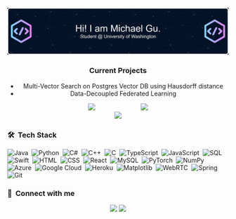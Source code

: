 ![Header](./github-header-image.png)

<div align="center">
  <h3>Current Projects</h1>
  <ul>
    <li>Multi-Vector Search on Postgres Vector DB using Hausdorff distance</li>
    <li>Data-Decoupled Federated Learning</li>
  </ul>  
</div>

<div align="center">
  <img src="https://github-readme-stats.vercel.app/api/top-langs/?username=michael-gu&layout=compact&hide=TSQL&theme=light" width="400" style="margin-right: 50px;">
  <img src="https://github-readme-stats.vercel.app/api?username=michael-gu&count_private=true&show_icons=true&&theme=light&include_all_commits=true" width="400" style="margin-left: 50px;">
</div>

<div align="center">
  <img src="https://github-readme-streak-stats.herokuapp.com?user=michael-gu&theme=light">
</div>


### 🛠 &nbsp;Tech Stack
![Java](https://img.shields.io/badge/-Java-05122A?style=flat&logo=java)&nbsp;
![Python](https://img.shields.io/badge/-Python-05122A?style=flat&logo=python)&nbsp;
![C#](https://img.shields.io/badge/-C#-05122A?style=flat&logo=csharp)&nbsp;
![C++](https://img.shields.io/badge/-C++-05122A?style=flat&logo=cplusplus)&nbsp;
![C](https://img.shields.io/badge/-C-05122A?style=flat&logo=c)&nbsp;
![TypeScript](https://img.shields.io/badge/-TypeScript-05122A?style=flat&logo=typescript)&nbsp;
![JavaScript](https://img.shields.io/badge/-JavaScript-05122A?style=flat&logo=javascript)&nbsp;
![SQL](https://img.shields.io/badge/-SQL-05122A?style=flat&logo=sql&logoColor=4479A1)&nbsp;
![Swift](https://img.shields.io/badge/-Swift-05122A?style=flat&logo=swift)&nbsp;
![HTML](https://img.shields.io/badge/-HTML-05122A?style=flat&logo=html5)&nbsp;
![CSS](https://img.shields.io/badge/-CSS-05122A?style=flat&logo=css3)&nbsp;
![React](https://img.shields.io/badge/-React-05122A?style=flat&logo=react)&nbsp;
![MySQL](https://img.shields.io/badge/-MySQL-05122A?style=flat&logo=mysql)&nbsp;
![PyTorch](https://img.shields.io/badge/-PyTorch-05122A?style=flat&logo=pytorch)&nbsp;
![NumPy](https://img.shields.io/badge/-NumPy-05122A?style=flat&logo=numpy)&nbsp;
![Azure](https://img.shields.io/badge/-Azure-05122A?style=flat&logo=microsoftazure)&nbsp;
![Google Cloud](https://img.shields.io/badge/-Google%20Cloud-05122A?style=flat&logo=googlecloud)&nbsp;
![Heroku](https://img.shields.io/badge/-Heroku-05122A?style=flat&logo=heroku)&nbsp;
![Matplotlib](https://img.shields.io/badge/-Matplotlib-05122A?style=flat&logo=python)&nbsp;
![WebRTC](https://img.shields.io/badge/-WebRTC-05122A?style=flat&logo=webrtc)&nbsp;
![Spring](https://img.shields.io/badge/-Spring-05122A?style=flat&logo=spring)&nbsp;
![Git](https://img.shields.io/badge/-Git-05122A?style=flat&logo=git)&nbsp;



### :link: &nbsp;Connect with me

<p align="center">
<a href="https://linkedin.com/in/mich-gu"><img src="https://img.shields.io/badge/-Michael%20Gu-0077B5?style=for-the-badge&logo=Linkedin&logoColor=white"/></a>
<a href="mailto:michgu@cs.washington.edu"><img src="https://img.shields.io/badge/-michgu@cs.washington.edu-D14836?style=for-the-badge&logo=Gmail&logoColor=white"/></a>
</p>
